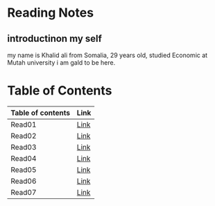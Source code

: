 # Reading Notes

## introductinon my self

my name is Khalid ali from Somalia, 29 years old, studied Economic at Mutah university  i am gald to be here.



# Table of Contents

   


| Table of contents  |   Link     
|----------|:-------------
| Read01 | [Link](https://khalidjilal.github.io/Readingnotes/read01)
| Read02 |  [Link](https://khalidjilal.github.io/Readingnotes/read02)
| Read03 | [Link](https://khalidjilal.github.io/Readingnotes/read03)
| Read04 | [Link](https://khalidjilal.github.io/Readingnotes/read04)
| Read05| [Link](https://khalidjilal.github.io/Readingnotes/read05)
| Read06 | [Link](https://khalidjilal.github.io/Readingnotes/read06)
| Read07| [Link](https://khalidjilal.github.io/Readingnotes/read07)
